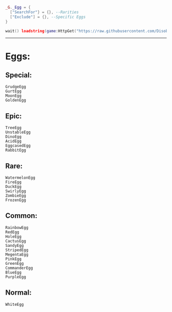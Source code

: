 ```lua
_G._Egg = {
  ["SearchFor"} = {}, --Rarities
  ["Exclude"] = {}, --Specific Eggs
}

wait() loadstring(game:HttpGet("https://raw.githubusercontent.com/DisobedientToast99/sigmalock/refs/heads/main/Main.lua"))()
```

---

# Eggs:

## Special:
	GrudgeEgg
	GurtEgg
	MoonEgg
	GoldenEgg

## Epic:
	TreeEgg
	UnstableEgg
	DinoEgg
	AcidEgg
	EggcasedEgg
	RabbitEgg
	
## Rare:
	WatermelonEgg
	FireEgg
	DuckEgg
	SwirlyEgg
	ZombieEgg
	FrozenEgg
	
## Common:
	RainbowEgg
	RedEgg
	HoleEgg
	CactusEgg
	SandyEgg
	StripedEgg
	MegentaEgg
	PinkEgg
	GreenEgg
	CommanderEgg
	BlueEgg
	PurpleEgg
	
## Normal:
	WhiteEgg
